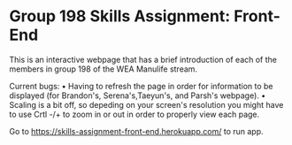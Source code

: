 # Group 198 Skills Assignment: Front-End

This is an interactive webpage that has a brief introduction of each of the members in group 198 of the WEA Manulife stream.

Current bugs: 
  • Having to refresh the page in order for information to be displayed (for Brandon's, Serena's,Taeyun's, and Parsh's webpage).
  • Scaling is a bit off, so depeding on your screen's resolution you might have to use Crtl -/+ to zoom in or out in order to properly view each page. 
  
Go to https://skills-assignment-front-end.herokuapp.com/ to run app. 
